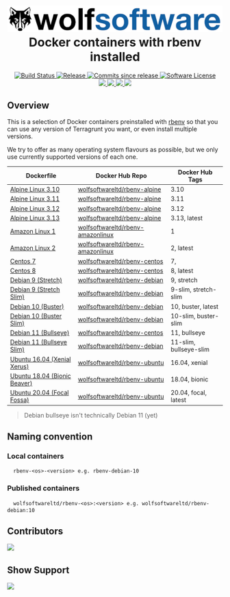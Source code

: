 <h1 align="center">
	<a href="https://github.com/WolfSoftware">
		<img src="https://raw.githubusercontent.com/WolfSoftware/branding/master/images/general/banners/64/black-and-white.png" alt="Wolf Software Logo" />
	</a>
	<br>
	Docker containers with rbenv installed
</h1>

<p align="center">
	<a href="https://travis-ci.com/DockerToolbox/rbenv">
		<img src="https://img.shields.io/travis/com/DockerToolbox/rbenv/master?style=for-the-badge&logo=travis" alt="Build Status">
	</a>
	<a href="https://github.com/DockerToolbox/rbenv/releases/latest">
		<img src="https://img.shields.io/github/v/release/DockerToolbox/rbenv?color=blue&style=for-the-badge&logo=github&logoColor=white&label=Latest%20Release" alt="Release">
	</a>
	<a href="https://github.com/DockerToolbox/rbenv/releases/latest">
		<img src="https://img.shields.io/github/commits-since/DockerToolbox/rbenv/latest.svg?color=blue&style=for-the-badge&logo=github&logoColor=white" alt="Commits since release">
	</a>
	<a href="LICENSE.md">
		<img src="https://img.shields.io/badge/license-MIT-blue?style=for-the-badge&logo=read-the-docs&logoColor=white" alt="Software License">
	</a>
	<br>
	<a href=".github/CODE_OF_CONDUCT.md">
		<img src="https://img.shields.io/badge/Code%20of%20Conduct-blue?style=for-the-badge&logo=read-the-docs&logoColor=white" />
	</a>
	<a href=".github/CONTRIBUTING.md">
		<img src="https://img.shields.io/badge/Contributing-blue?style=for-the-badge&logo=read-the-docs&logoColor=white" />
	</a>
	<a href=".github/SECURITY.md">
		<img src="https://img.shields.io/badge/Report%20Security%20Concern-blue?style=for-the-badge&logo=read-the-docs&logoColor=white" />
	</a>
	<a href=".github/SUPPORT.md">
		<img src="https://img.shields.io/badge/Get%20Support-blue?style=for-the-badge&logo=read-the-docs&logoColor=white" />
	</a>
</p>

## Overview

This is a selection of Docker containers preinstalled with [rbenv](https://github.com/rbenv/rbenv) so that you can use any version of Terragrunt you want, or even install multiple versions.

We try to offer as many operating system flavours as possible, but we only use currently supported versions of each one.

| Dockerfile | Docker Hub Repo | Docker Hub Tags |
| --- | --- | --- |
| [Alpine Linux 3.10](Dockerfiles/alpine/3.10/Dockerfile)             | [wolfsoftwareltd/rbenv-alpine](https://hub.docker.com/r/wolfsoftwareltd/rbenv-alpine)           | 3.10                        |
| [Alpine Linux 3.11](Dockerfiles/alpine/3.11/Dockerfile)             | [wolfsoftwareltd/rbenv-alpine](https://hub.docker.com/r/wolfsoftwareltd/rbenv-alpine)           | 3.11                        |
| [Alpine Linux 3.12](Dockerfiles/alpine/3.12/Dockerfile)             | [wolfsoftwareltd/rbenv-alpine](https://hub.docker.com/r/wolfsoftwareltd/rbenv-alpine)           | 3.12                        |
| [Alpine Linux 3.13](Dockerfiles/alpine/3.13/Dockerfile)             | [wolfsoftwareltd/rbenv-alpine](https://hub.docker.com/r/wolfsoftwareltd/rbenv-alpine)           | 3.13, latest                |
| [Amazon Linux 1](Dockerfiles/amazonlinux/1/Dockerfile)              | [wolfsoftwareltd/rbenv-amazonlinux](https://hub.docker.com/r/wolfsoftwareltd/rbenv-amazonlinux) | 1                           |
| [Amazon Linux 2](Dockerfiles/amazonlinux/2/Dockerfile)              | [wolfsoftwareltd/rbenv-amazonlinux](https://hub.docker.com/r/wolfsoftwareltd/rbenv-amazonlinux) | 2, latest                   |
| [Centos 7](Dockerfiles/centos/7/Dockerfile)                         | [wolfsoftwareltd/rbenv-centos](https://hub.docker.com/r/wolfsoftwareltd/rbenv-centos)           | 7,                          |
| [Centos 8](Dockerfiles/centos/8/Dockerfile)                         | [wolfsoftwareltd/rbenv-centos](https://hub.docker.com/r/wolfsoftwareltd/rbenv-centos)           | 8, latest                   |
| [Debian 9 (Stretch)](Dockerfiles/debian/9/Dockerfile)               | [wolfsoftwareltd/rbenv-debian](https://hub.docker.com/r/wolfsoftwareltd/rbenv-debian)           | 9, stretch                  |
| [Debian 9 (Stretch Slim)](Dockerfiles/debian/9-slim/Dockerfile)     | [wolfsoftwareltd/rbenv-debian](https://hub.docker.com/r/wolfsoftwareltd/rbenv-debian)           | 9-slim, stretch-slim        |
| [Debian 10 (Buster)](Dockerfiles/debian/10/Dockerfile)              | [wolfsoftwareltd/rbenv-debian](https://hub.docker.com/r/wolfsoftwareltd/rbenv-debian)           | 10, buster, latest          |
| [Debian 10 (Buster Slim)](Dockerfiles/debian/10-slim/Dockerfile)    | [wolfsoftwareltd/rbenv-debian](https://hub.docker.com/r/wolfsoftwareltd/rbenv-debian)           | 10-slim, buster-slim        |
| [Debian 11 (Bullseye)](Dockerfiles/debian/11/Dockerfile)            | [wolfsoftwareltd/rbenv-centos](https://hub.docker.com/r/wolfsoftwareltd/rbenv-centos)           | 11, bullseye                |
| [Debian 11 (Bullseye Slim)](Dockerfiles/debian/11-slim/Dockerfile)  | [wolfsoftwareltd/rbenv-debian](https://hub.docker.com/r/wolfsoftwareltd/rbenv-debian)           | 11-slim, bullseye-slim      |
| [Ubuntu 16.04 (Xenial Xerus)](Dockerfiles/ubuntu/16.04/Dockerfile)  | [wolfsoftwareltd/rbenv-ubuntu](https://hub.docker.com/r/wolfsoftwareltd/rbenv-ubuntu)           | 16.04, xenial               |
| [Ubuntu 18.04 (Bionic Beaver)](Dockerfiles/ubuntu/18.04/Dockerfile) | [wolfsoftwareltd/rbenv-ubuntu](https://hub.docker.com/r/wolfsoftwareltd/rbenv-ubuntu)           | 18.04, bionic               |
| [Ubuntu 20.04 (Focal Fossa)](Dockerfiles/ubuntu/20.04/Dockerfile)   | [wolfsoftwareltd/rbenv-ubuntu](https://hub.docker.com/r/wolfsoftwareltd/rbenv-ubuntu)           | 20.04, focal, latest        |

> Debian bullseye isn't technically Debian 11 (yet)

## Naming convention

### Local containers

```
  rbenv-<os>-<version> e.g. rbenv-debian-10
```

### Published containers

```
  wolfsoftwareltd/rbenv-<os>:<version> e.g. wolfsoftwareltd/rbenv-debian:10
```

## Contributors

<p>
	<a href="https://github.com/TGWolf">
		<img src="https://img.shields.io/badge/Wolf-black?style=for-the-badge" />
	</a>
</p>

## Show Support

<p>
	<a href="https://ko-fi.com/wolfsoftware">
		<img src="https://img.shields.io/badge/Ko%20Fi-blue?style=for-the-badge&logo=ko-fi&logoColor=white" />
	</a>
</p>
